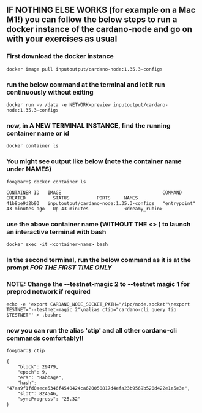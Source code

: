 ## IF NOTHING ELSE WORKS (for example on a Mac M1!) you can follow the below steps to run a docker instance of the cardano-node and go on with your exercises as usual

### First download the docker instance

```
docker image pull inputoutput/cardano-node:1.35.3-configs
```

### run the below command at the terminal and let it run continuously without exiting
```
docker run -v /data -e NETWORK=preview inputoutput/cardano-node:1.35.3-configs
```

### now, in A NEW TERMINAL INSTANCE,  find the running container name or id 
```
docker container ls
```

### You might see output like below (note the container name under NAMES)
```console
foo@bar:$ docker container ls

CONTAINER ID   IMAGE                                     COMMAND        CREATED          STATUS          PORTS     NAMES
41b8be9d2b93   inputoutput/cardano-node:1.35.3-configs   "entrypoint"   43 minutes ago   Up 43 minutes             <dreamy_rubin>
```

### use the above container name (WITHOUT THE <> ) to launch an interactive terminal with bash
```
docker exec -it <container-name> bash
```

### In the second terminal, run the below command as it is at the prompt _FOR THE FIRST TIME ONLY_
### NOTE: Change the --testnet-magic 2 to --testnet magic 1 for preprod network if required
```
echo -e 'export CARDANO_NODE_SOCKET_PATH="/ipc/node.socket"\nexport TESTNET="--testnet-magic 2"\nalias ctip="cardano-cli query tip $TESTNET"' > .bashrc
```


### now you can run the alias 'ctip' and all other cardano-cli commands comfortably!!

```console
foo@bar:$ ctip

{
    "block": 29479,
    "epoch": 9,
    "era": "Babbage",
    "hash": "47aa9f1fd0aece5346f4540424ca620050817d4efa23b9569b520d422e1e5e3e",
    "slot": 824546,
    "syncProgress": "25.32"
}
```
